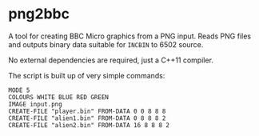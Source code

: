 # png2bbc
A tool for creating BBC Micro graphics from a PNG input.  Reads PNG files and outputs binary data suitable for `INCBIN` to 6502 source.  

No external dependencies are required, just a C++11 compiler.

The script is built up of very simple commands:

```
MODE 5
COLOURS WHITE BLUE RED GREEN
IMAGE input.png
CREATE-FILE "player.bin" FROM-DATA 0 0 8 8 8
CREATE-FILE "alien1.bin" FROM-DATA 0 8 8 8 2 
CREATE-FILE "alien2.bin" FROM-DATA 16 8 8 8 2
```
